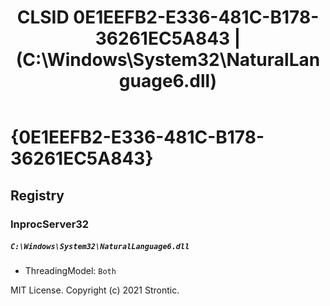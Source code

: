 ﻿---
title: "CLSID 0E1EEFB2-E336-481C-B178-36261EC5A843 | (C:\\Windows\\System32\\NaturalLanguage6.dll)"
excerpt: What is COM-Object CLSID 0E1EEFB2-E336-481C-B178-36261EC5A843?
---

# {0E1EEFB2-E336-481C-B178-36261EC5A843}


## Registry


### InprocServer32

##### `C:\Windows\System32\NaturalLanguage6.dll`
* ThreadingModel: `Both`

MIT License. Copyright (c) 2021 Strontic.


